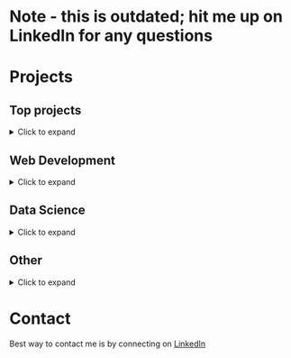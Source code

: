 # Note - this is outdated; hit me up on LinkedIn for any questions

# Projects

## Top projects

<details>
    <summary>Click to expand</summary>
&nbsp;

- Web app that analyses the positivity of a news site - [GitHub](https://github.com/mihailthebuilder/bright-news-backend)
- Browser extension that filters out liked and promoted posts from your LinkedIn feed - [GitHub](https://github.com/mihailthebuilder/simplyfeed)
- Web app that can tell whether an image has something fluffy in it - [GitHub](https://github.com/mihailthebuilder/fluffnet)

</details>

## Web Development

<details>
    <summary>Click to expand</summary>  
&nbsp;

- My portfolio site for software development - [GitHub](https://github.com/mihailthebuilder/personal-site)
- Multi-level memory game where you have to avoid picking the same GIF - [GitHub](https://github.com/mihailthebuilder/what-gifs)
- Front-end for an online job application form - [GitHub](https://github.com/mihailthebuilder/top-cv-app/tree/hooks-rewrite)
- Simple web app that displays the current weather in a city - [GitHub](https://github.com/mihailthebuilder/weather-app)
- News site on Asian tech startups - [GitHub](https://github.com/mihailthebuilder/tech-asia)
- Landing page for marketplace of dental practices - [GitHub](https://github.com/mihailthebuilder/findadentistv1)
- Ecommerce landing page - [GitHub](https://github.com/mihailthebuilder/original-trombones-v2)
- Web app that downloads any manga chapter in a PDF file - [GitHub](https://github.com/mihailthebuilder/manga_download)

</details>

## Data Science

<details>
    <summary>Click to expand</summary>
&nbsp;

- A computer vision model that recognises fluffy things - [GitHub](https://github.com/mihailthebuilder/fluffy-nb)
- A collection of research pieces on crypto investing - [GitHub](https://github.com/mihailthebuilder/crypto-research)
- Finding a good NLP model for scoring the positivity of news headlines - [GitHub](https://github.com/mihailthebuilder/news-positivity-research)

</details>

## Other

<details>
    <summary>Click to expand</summary>
&nbsp;

- Startup landing page made using the Webflow site builder - [GitHub](https://github.com/mihailthebuilder/rellate-landing)
- Python script that generates email alerts when specific keywords are mentioned in Facebook group posts - [GitHub](https://github.com/mihailthebuilder/topic-alerts)
- Fully-fledged ecommerce site built with Webflow's standard ecommerce plan - [GitHub](https://github.com/mihailthebuilder/ecommerce-site-webflow)
- Personal blog site built with Webflow's CMS plan - [GitHub](https://github.com/mihailthebuilder/personal-blog-webflow)

</details>

# Contact

Best way to contact me is by connecting on [LinkedIn](https://www.linkedin.com/in/mihailmarian/)

